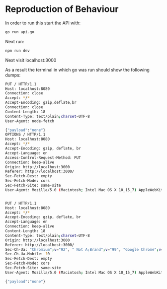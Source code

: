 # Reproduction of Behaviour

In order to run this start the API with:
```Bash
go run api.go
```
Next run:
```Bash
npm run dev
```
Next visit localhost:3000

As a result the terminal in which go was run should show the following dumps:
```Bash
PUT / HTTP/1.1
Host: localhost:8080
Connection: close
Accept: */*
Accept-Encoding: gzip,deflate,br
Connection: close
Content-Length: 18
Content-Type: text/plain;charset=UTF-8
User-Agent: node-fetch

{"payload":"none"}
OPTIONS / HTTP/1.1
Host: localhost:8080
Accept: */*
Accept-Encoding: gzip, deflate, br
Accept-Language: en
Access-Control-Request-Method: PUT
Connection: keep-alive
Origin: http://localhost:3000
Referer: http://localhost:3000/
Sec-Fetch-Dest: empty
Sec-Fetch-Mode: cors
Sec-Fetch-Site: same-site
User-Agent: Mozilla/5.0 (Macintosh; Intel Mac OS X 10_15_7) AppleWebKit/537.36 (KHTML, like Gecko) Chrome/92.0.4515.159 Safari/537.36


PUT / HTTP/1.1
Host: localhost:8080
Accept: */*
Accept-Encoding: gzip, deflate, br
Accept-Language: en
Connection: keep-alive
Content-Length: 18
Content-Type: text/plain;charset=UTF-8
Origin: http://localhost:3000
Referer: http://localhost:3000/
Sec-Ch-Ua: "Chromium";v="92", " Not A;Brand";v="99", "Google Chrome";v="92"
Sec-Ch-Ua-Mobile: ?0
Sec-Fetch-Dest: empty
Sec-Fetch-Mode: cors
Sec-Fetch-Site: same-site
User-Agent: Mozilla/5.0 (Macintosh; Intel Mac OS X 10_15_7) AppleWebKit/537.36 (KHTML, like Gecko) Chrome/92.0.4515.159 Safari/537.36

{"payload":"none"}
```
